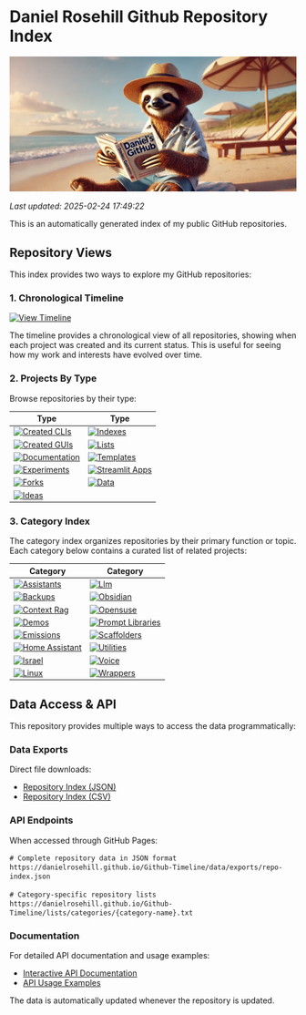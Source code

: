 # Daniel Rosehill Github Repository Index

![Banner](banners/index.png)

*Last updated: 2025-02-24 17:49:22*

This is an automatically generated index of my public GitHub repositories.

## Repository Views

This index provides two ways to explore my GitHub repositories:

### 1. Chronological Timeline
[![View Timeline](https://img.shields.io/badge/Timeline-blue?style=for-the-badge&logo=github)](timeline.md)

The timeline provides a chronological view of all repositories, showing when each project was created and its current status. This is useful for seeing how my work and interests have evolved over time.

### 2. Projects By Type
Browse repositories by their type:

| Type | Type |
|----------|----------|
| [![Created CLIs](https://img.shields.io/badge/Created_CLIs-0D47A1?style=for-the-badge&logo=github)](sections/created-clis.md) | [![Indexes](https://img.shields.io/badge/Indexes-0D47A1?style=for-the-badge&logo=github)](sections/indexes.md) |
| [![Created GUIs](https://img.shields.io/badge/Created_GUIs-0D47A1?style=for-the-badge&logo=github)](sections/created-guis.md) | [![Lists](https://img.shields.io/badge/Lists-0D47A1?style=for-the-badge&logo=github)](sections/lists.md) |
| [![Documentation](https://img.shields.io/badge/Documentation-0D47A1?style=for-the-badge&logo=github)](sections/documentation.md) | [![Templates](https://img.shields.io/badge/Templates-0D47A1?style=for-the-badge&logo=github)](sections/templates.md) |
| [![Experiments](https://img.shields.io/badge/Experiments-0D47A1?style=for-the-badge&logo=github)](sections/experiments.md) | [![Streamlit Apps](https://img.shields.io/badge/Streamlit_Apps-0D47A1?style=for-the-badge&logo=github)](sections/streamlit-apps.md) |
| [![Forks](https://img.shields.io/badge/Forks-0D47A1?style=for-the-badge&logo=github)](sections/forks.md) | [![Data](https://img.shields.io/badge/Data-0D47A1?style=for-the-badge&logo=github)](sections/data.md) |
| [![Ideas](https://img.shields.io/badge/Ideas-0D47A1?style=for-the-badge&logo=github)](sections/ideas.md) |  |

### 3. Category Index
The category index organizes repositories by their primary function or topic. Each category below contains a curated list of related projects:

| Category | Category |
|----------|----------|
| [![Assistants](https://img.shields.io/badge/Assistants-2ea44f?style=for-the-badge&logo=github)](sections/assistants.md) | [![Llm](https://img.shields.io/badge/Llm-2ea44f?style=for-the-badge&logo=github)](sections/llm.md) |
| [![Backups](https://img.shields.io/badge/Backups-2ea44f?style=for-the-badge&logo=github)](sections/backups.md) | [![Obsidian](https://img.shields.io/badge/Obsidian-2ea44f?style=for-the-badge&logo=github)](sections/obsidian.md) |
| [![Context Rag](https://img.shields.io/badge/Context_Rag-2ea44f?style=for-the-badge&logo=github)](sections/context-rag.md) | [![Opensuse](https://img.shields.io/badge/Opensuse-2ea44f?style=for-the-badge&logo=github)](sections/opensuse.md) |
| [![Demos](https://img.shields.io/badge/Demos-2ea44f?style=for-the-badge&logo=github)](sections/demos.md) | [![Prompt Libraries](https://img.shields.io/badge/Prompt_Libraries-2ea44f?style=for-the-badge&logo=github)](sections/prompt-libraries.md) |
| [![Emissions](https://img.shields.io/badge/Emissions-2ea44f?style=for-the-badge&logo=github)](sections/emissions.md) | [![Scaffolders](https://img.shields.io/badge/Scaffolders-2ea44f?style=for-the-badge&logo=github)](sections/scaffolders.md) |
| [![Home Assistant](https://img.shields.io/badge/Home_Assistant-2ea44f?style=for-the-badge&logo=github)](sections/home-assistant.md) | [![Utilities](https://img.shields.io/badge/Utilities-2ea44f?style=for-the-badge&logo=github)](sections/utilities.md) |
| [![Israel](https://img.shields.io/badge/Israel-2ea44f?style=for-the-badge&logo=github)](sections/israel.md) | [![Voice](https://img.shields.io/badge/Voice-2ea44f?style=for-the-badge&logo=github)](sections/voice.md) |
| [![Linux](https://img.shields.io/badge/Linux-2ea44f?style=for-the-badge&logo=github)](sections/linux.md) | [![Wrappers](https://img.shields.io/badge/Wrappers-2ea44f?style=for-the-badge&logo=github)](sections/wrappers.md) |

## Data Access & API

This repository provides multiple ways to access the data programmatically:

### Data Exports
Direct file downloads:
- [Repository Index (JSON)](data/exports/repo-index.json)
- [Repository Index (CSV)](data/exports/repo-index.csv)

### API Endpoints
When accessed through GitHub Pages:
```
# Complete repository data in JSON format
https://danielrosehill.github.io/Github-Timeline/data/exports/repo-index.json

# Category-specific repository lists
https://danielrosehill.github.io/Github-Timeline/lists/categories/{category-name}.txt
```

### Documentation
For detailed API documentation and usage examples:
- [Interactive API Documentation](https://danielrosehill.github.io/Github-Timeline/)
- [API Usage Examples](examples/api-usage.md)

The data is automatically updated whenever the repository is updated.